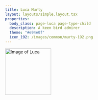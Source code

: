 ```yaml
---
title: Luca Murty
layout: layouts/simple.layout.tsx
properties:
  body_class: page-luca page-type-child
  description: A keen bird admirer
  theme: "#e94e0f"
  icon_192: /images/common/murty-192.png
---
```


<img alt="Image of Luca" height="150" width="150" src="/images/luca/luca-murty_2023.jpg" class="avatar-image">

